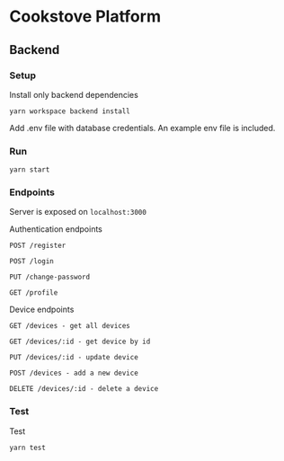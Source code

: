 # Cookstove Platform

## Backend

### Setup

Install only backend dependencies

```
yarn workspace backend install
```

Add .env file with database credentials. An example env file is included.

### Run

```
yarn start
```

### Endpoints

Server is exposed on
`localhost:3000`

Authentication endpoints

`POST /register`

`POST /login`

`PUT /change-password`

`GET /profile`

Device endpoints

`GET /devices - get all devices`

`GET /devices/:id - get device by id`

`PUT /devices/:id - update device`

`POST /devices - add a new device`

`DELETE /devices/:id - delete a device`

### Test

Test

```
yarn test
```
